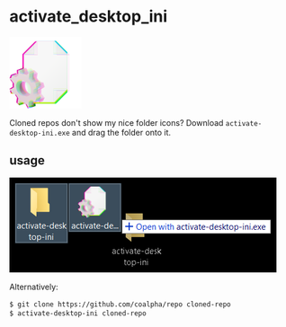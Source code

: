 # activate_desktop_ini

<img src="misc/icon.png" width=128px/>

Cloned repos don't show my nice folder icons?
Download `activate-desktop-ini.exe` and drag the folder onto it.

## usage

![](misc/usage.png)

Alternatively:

```shell
$ git clone https://github.com/coalpha/repo cloned-repo
$ activate-desktop-ini cloned-repo
```
